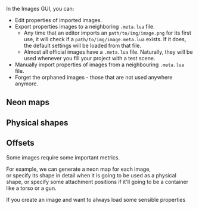 In the Images GUI, you can:

- Edit properties of imported images.
- Export properties images to a neighboring ``.meta.lua`` file.
	- Any time that an editor imports an ``path/to/img/image.png`` for its first use, 
	  it will check if a ``path/to/img/image.meta.lua`` exists. If it does,
	  the default settings will be loaded from that file.
	- Almost all official images have a ``.meta.lua`` file. 
	  Naturally, they will be used whenever you fill your project with a test scene.
- Manually import properties of images from a neighbouring ``.meta.lua`` file. 
- Forget the orphaned images - those that are not used anywhere anymore.

## Neon maps

## Physical shapes

## Offsets

Some images require some important metrics.

For example, we can generate a neon map for each image,  
or specify its shape in detail when it is going to be used as a physical shape,
or specify some attachment positions if it'll going to be a container like a torso or a gun.

If you create an image and want to always load some sensible properties 
